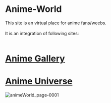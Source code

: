 # Anime-World
This site is an virtual place for anime fans/weebs.
<br>
<br>
It is an integration of following sites:
<br>
<br>
# [Anime Gallery](https://itzmeutkarshh.github.io/Anime-Gallery/)

# [Anime Universe](https://itzmeutkarshh.github.io/Anime-Universe/)

![animeWorld_page-0001](https://github.com/itzmeutkarshh/Anime-World/assets/100088315/83422f95-e673-441a-88b2-d06b3cb1f0fd)


